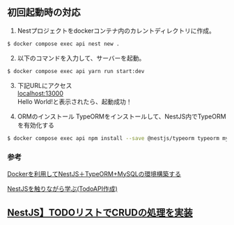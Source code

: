 ## 初回起動時の対応

1. Nestプロジェクトをdockerコンテナ内のカレントディレクトリに作成。
```bash
$ docker compose exec api nest new .
```

2. 以下のコマンドを入力して、サーバーを起動。
```bash
$ docker compose exec api yarn run start:dev
```

3. 下記URLにアクセス   
[localhost:13000](http://localhost:13000/)   
Hello World!と表示されたら、起動成功！

4. ORMのインストール
TypeORMをインストールして、NestJS内でTypeORMを有効化する
```bash
$ docker compose exec api npm install --save @nestjs/typeorm typeorm mysql2
```



### 参考
[Dockerを利用してNestJS＋TypeORM+MySQLの環境構築する](https://zenn.dev/senri/articles/331162304a78e0)

[NestJSを触りながら学ぶ(TodoAPI作成)](https://zenn.dev/kobayashiyabako/articles/nestjs-first)

[NestJS】TODOリストでCRUDの処理を実装](https://zenn.dev/chida/articles/bba2b5346414ed)
---